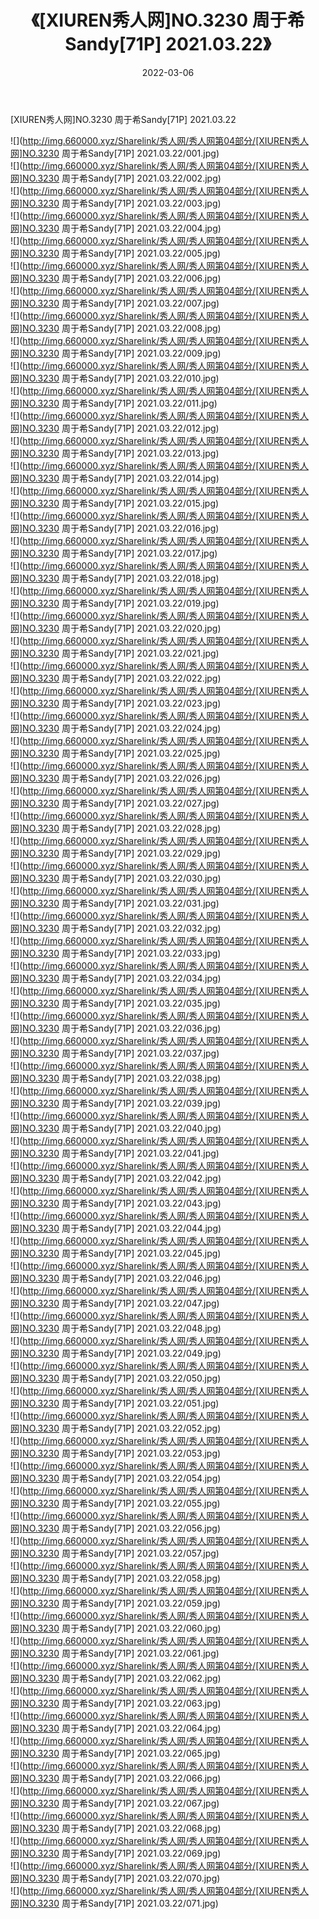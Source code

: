 ﻿---
layout: post
title:  《[XIUREN秀人网]NO.3230 周于希Sandy[71P] 2021.03.22》
date:   2022-03-06
img: http://img.660000.xyz/Sharelink/秀人网/秀人网第04部分/[XIUREN秀人网]NO.3230 周于希Sandy[71P] 2021.03.22/000.jpg
categories: [美女, 清纯, 唯美]
---

[XIUREN秀人网]NO.3230 周于希Sandy[71P] 2021.03.22

 ![](http://img.660000.xyz/Sharelink/秀人网/秀人网第04部分/[XIUREN秀人网]NO.3230 周于希Sandy[71P] 2021.03.22/001.jpg) <br>![](http://img.660000.xyz/Sharelink/秀人网/秀人网第04部分/[XIUREN秀人网]NO.3230 周于希Sandy[71P] 2021.03.22/002.jpg) <br>![](http://img.660000.xyz/Sharelink/秀人网/秀人网第04部分/[XIUREN秀人网]NO.3230 周于希Sandy[71P] 2021.03.22/003.jpg) <br>![](http://img.660000.xyz/Sharelink/秀人网/秀人网第04部分/[XIUREN秀人网]NO.3230 周于希Sandy[71P] 2021.03.22/004.jpg) <br>![](http://img.660000.xyz/Sharelink/秀人网/秀人网第04部分/[XIUREN秀人网]NO.3230 周于希Sandy[71P] 2021.03.22/005.jpg) <br>![](http://img.660000.xyz/Sharelink/秀人网/秀人网第04部分/[XIUREN秀人网]NO.3230 周于希Sandy[71P] 2021.03.22/006.jpg) <br>![](http://img.660000.xyz/Sharelink/秀人网/秀人网第04部分/[XIUREN秀人网]NO.3230 周于希Sandy[71P] 2021.03.22/007.jpg) <br>![](http://img.660000.xyz/Sharelink/秀人网/秀人网第04部分/[XIUREN秀人网]NO.3230 周于希Sandy[71P] 2021.03.22/008.jpg) <br>![](http://img.660000.xyz/Sharelink/秀人网/秀人网第04部分/[XIUREN秀人网]NO.3230 周于希Sandy[71P] 2021.03.22/009.jpg) <br>![](http://img.660000.xyz/Sharelink/秀人网/秀人网第04部分/[XIUREN秀人网]NO.3230 周于希Sandy[71P] 2021.03.22/010.jpg) <br>![](http://img.660000.xyz/Sharelink/秀人网/秀人网第04部分/[XIUREN秀人网]NO.3230 周于希Sandy[71P] 2021.03.22/011.jpg) <br>![](http://img.660000.xyz/Sharelink/秀人网/秀人网第04部分/[XIUREN秀人网]NO.3230 周于希Sandy[71P] 2021.03.22/012.jpg) <br>![](http://img.660000.xyz/Sharelink/秀人网/秀人网第04部分/[XIUREN秀人网]NO.3230 周于希Sandy[71P] 2021.03.22/013.jpg) <br>![](http://img.660000.xyz/Sharelink/秀人网/秀人网第04部分/[XIUREN秀人网]NO.3230 周于希Sandy[71P] 2021.03.22/014.jpg) <br>![](http://img.660000.xyz/Sharelink/秀人网/秀人网第04部分/[XIUREN秀人网]NO.3230 周于希Sandy[71P] 2021.03.22/015.jpg) <br>![](http://img.660000.xyz/Sharelink/秀人网/秀人网第04部分/[XIUREN秀人网]NO.3230 周于希Sandy[71P] 2021.03.22/016.jpg) <br>![](http://img.660000.xyz/Sharelink/秀人网/秀人网第04部分/[XIUREN秀人网]NO.3230 周于希Sandy[71P] 2021.03.22/017.jpg) <br>![](http://img.660000.xyz/Sharelink/秀人网/秀人网第04部分/[XIUREN秀人网]NO.3230 周于希Sandy[71P] 2021.03.22/018.jpg) <br>![](http://img.660000.xyz/Sharelink/秀人网/秀人网第04部分/[XIUREN秀人网]NO.3230 周于希Sandy[71P] 2021.03.22/019.jpg) <br>![](http://img.660000.xyz/Sharelink/秀人网/秀人网第04部分/[XIUREN秀人网]NO.3230 周于希Sandy[71P] 2021.03.22/020.jpg) <br>![](http://img.660000.xyz/Sharelink/秀人网/秀人网第04部分/[XIUREN秀人网]NO.3230 周于希Sandy[71P] 2021.03.22/021.jpg) <br>![](http://img.660000.xyz/Sharelink/秀人网/秀人网第04部分/[XIUREN秀人网]NO.3230 周于希Sandy[71P] 2021.03.22/022.jpg) <br>![](http://img.660000.xyz/Sharelink/秀人网/秀人网第04部分/[XIUREN秀人网]NO.3230 周于希Sandy[71P] 2021.03.22/023.jpg) <br>![](http://img.660000.xyz/Sharelink/秀人网/秀人网第04部分/[XIUREN秀人网]NO.3230 周于希Sandy[71P] 2021.03.22/024.jpg) <br>![](http://img.660000.xyz/Sharelink/秀人网/秀人网第04部分/[XIUREN秀人网]NO.3230 周于希Sandy[71P] 2021.03.22/025.jpg) <br>![](http://img.660000.xyz/Sharelink/秀人网/秀人网第04部分/[XIUREN秀人网]NO.3230 周于希Sandy[71P] 2021.03.22/026.jpg) <br>![](http://img.660000.xyz/Sharelink/秀人网/秀人网第04部分/[XIUREN秀人网]NO.3230 周于希Sandy[71P] 2021.03.22/027.jpg) <br>![](http://img.660000.xyz/Sharelink/秀人网/秀人网第04部分/[XIUREN秀人网]NO.3230 周于希Sandy[71P] 2021.03.22/028.jpg) <br>![](http://img.660000.xyz/Sharelink/秀人网/秀人网第04部分/[XIUREN秀人网]NO.3230 周于希Sandy[71P] 2021.03.22/029.jpg) <br>![](http://img.660000.xyz/Sharelink/秀人网/秀人网第04部分/[XIUREN秀人网]NO.3230 周于希Sandy[71P] 2021.03.22/030.jpg) <br>![](http://img.660000.xyz/Sharelink/秀人网/秀人网第04部分/[XIUREN秀人网]NO.3230 周于希Sandy[71P] 2021.03.22/031.jpg) <br>![](http://img.660000.xyz/Sharelink/秀人网/秀人网第04部分/[XIUREN秀人网]NO.3230 周于希Sandy[71P] 2021.03.22/032.jpg) <br>![](http://img.660000.xyz/Sharelink/秀人网/秀人网第04部分/[XIUREN秀人网]NO.3230 周于希Sandy[71P] 2021.03.22/033.jpg) <br>![](http://img.660000.xyz/Sharelink/秀人网/秀人网第04部分/[XIUREN秀人网]NO.3230 周于希Sandy[71P] 2021.03.22/034.jpg) <br>![](http://img.660000.xyz/Sharelink/秀人网/秀人网第04部分/[XIUREN秀人网]NO.3230 周于希Sandy[71P] 2021.03.22/035.jpg) <br>![](http://img.660000.xyz/Sharelink/秀人网/秀人网第04部分/[XIUREN秀人网]NO.3230 周于希Sandy[71P] 2021.03.22/036.jpg) <br>![](http://img.660000.xyz/Sharelink/秀人网/秀人网第04部分/[XIUREN秀人网]NO.3230 周于希Sandy[71P] 2021.03.22/037.jpg) <br>![](http://img.660000.xyz/Sharelink/秀人网/秀人网第04部分/[XIUREN秀人网]NO.3230 周于希Sandy[71P] 2021.03.22/038.jpg) <br>![](http://img.660000.xyz/Sharelink/秀人网/秀人网第04部分/[XIUREN秀人网]NO.3230 周于希Sandy[71P] 2021.03.22/039.jpg) <br>![](http://img.660000.xyz/Sharelink/秀人网/秀人网第04部分/[XIUREN秀人网]NO.3230 周于希Sandy[71P] 2021.03.22/040.jpg) <br>![](http://img.660000.xyz/Sharelink/秀人网/秀人网第04部分/[XIUREN秀人网]NO.3230 周于希Sandy[71P] 2021.03.22/041.jpg) <br>![](http://img.660000.xyz/Sharelink/秀人网/秀人网第04部分/[XIUREN秀人网]NO.3230 周于希Sandy[71P] 2021.03.22/042.jpg) <br>![](http://img.660000.xyz/Sharelink/秀人网/秀人网第04部分/[XIUREN秀人网]NO.3230 周于希Sandy[71P] 2021.03.22/043.jpg) <br>![](http://img.660000.xyz/Sharelink/秀人网/秀人网第04部分/[XIUREN秀人网]NO.3230 周于希Sandy[71P] 2021.03.22/044.jpg) <br>![](http://img.660000.xyz/Sharelink/秀人网/秀人网第04部分/[XIUREN秀人网]NO.3230 周于希Sandy[71P] 2021.03.22/045.jpg) <br>![](http://img.660000.xyz/Sharelink/秀人网/秀人网第04部分/[XIUREN秀人网]NO.3230 周于希Sandy[71P] 2021.03.22/046.jpg) <br>![](http://img.660000.xyz/Sharelink/秀人网/秀人网第04部分/[XIUREN秀人网]NO.3230 周于希Sandy[71P] 2021.03.22/047.jpg) <br>![](http://img.660000.xyz/Sharelink/秀人网/秀人网第04部分/[XIUREN秀人网]NO.3230 周于希Sandy[71P] 2021.03.22/048.jpg) <br>![](http://img.660000.xyz/Sharelink/秀人网/秀人网第04部分/[XIUREN秀人网]NO.3230 周于希Sandy[71P] 2021.03.22/049.jpg) <br>![](http://img.660000.xyz/Sharelink/秀人网/秀人网第04部分/[XIUREN秀人网]NO.3230 周于希Sandy[71P] 2021.03.22/050.jpg) <br>![](http://img.660000.xyz/Sharelink/秀人网/秀人网第04部分/[XIUREN秀人网]NO.3230 周于希Sandy[71P] 2021.03.22/051.jpg) <br>![](http://img.660000.xyz/Sharelink/秀人网/秀人网第04部分/[XIUREN秀人网]NO.3230 周于希Sandy[71P] 2021.03.22/052.jpg) <br>![](http://img.660000.xyz/Sharelink/秀人网/秀人网第04部分/[XIUREN秀人网]NO.3230 周于希Sandy[71P] 2021.03.22/053.jpg) <br>![](http://img.660000.xyz/Sharelink/秀人网/秀人网第04部分/[XIUREN秀人网]NO.3230 周于希Sandy[71P] 2021.03.22/054.jpg) <br>![](http://img.660000.xyz/Sharelink/秀人网/秀人网第04部分/[XIUREN秀人网]NO.3230 周于希Sandy[71P] 2021.03.22/055.jpg) <br>![](http://img.660000.xyz/Sharelink/秀人网/秀人网第04部分/[XIUREN秀人网]NO.3230 周于希Sandy[71P] 2021.03.22/056.jpg) <br>![](http://img.660000.xyz/Sharelink/秀人网/秀人网第04部分/[XIUREN秀人网]NO.3230 周于希Sandy[71P] 2021.03.22/057.jpg) <br>![](http://img.660000.xyz/Sharelink/秀人网/秀人网第04部分/[XIUREN秀人网]NO.3230 周于希Sandy[71P] 2021.03.22/058.jpg) <br>![](http://img.660000.xyz/Sharelink/秀人网/秀人网第04部分/[XIUREN秀人网]NO.3230 周于希Sandy[71P] 2021.03.22/059.jpg) <br>![](http://img.660000.xyz/Sharelink/秀人网/秀人网第04部分/[XIUREN秀人网]NO.3230 周于希Sandy[71P] 2021.03.22/060.jpg) <br>![](http://img.660000.xyz/Sharelink/秀人网/秀人网第04部分/[XIUREN秀人网]NO.3230 周于希Sandy[71P] 2021.03.22/061.jpg) <br>![](http://img.660000.xyz/Sharelink/秀人网/秀人网第04部分/[XIUREN秀人网]NO.3230 周于希Sandy[71P] 2021.03.22/062.jpg) <br>![](http://img.660000.xyz/Sharelink/秀人网/秀人网第04部分/[XIUREN秀人网]NO.3230 周于希Sandy[71P] 2021.03.22/063.jpg) <br>![](http://img.660000.xyz/Sharelink/秀人网/秀人网第04部分/[XIUREN秀人网]NO.3230 周于希Sandy[71P] 2021.03.22/064.jpg) <br>![](http://img.660000.xyz/Sharelink/秀人网/秀人网第04部分/[XIUREN秀人网]NO.3230 周于希Sandy[71P] 2021.03.22/065.jpg) <br>![](http://img.660000.xyz/Sharelink/秀人网/秀人网第04部分/[XIUREN秀人网]NO.3230 周于希Sandy[71P] 2021.03.22/066.jpg) <br>![](http://img.660000.xyz/Sharelink/秀人网/秀人网第04部分/[XIUREN秀人网]NO.3230 周于希Sandy[71P] 2021.03.22/067.jpg) <br>![](http://img.660000.xyz/Sharelink/秀人网/秀人网第04部分/[XIUREN秀人网]NO.3230 周于希Sandy[71P] 2021.03.22/068.jpg) <br>![](http://img.660000.xyz/Sharelink/秀人网/秀人网第04部分/[XIUREN秀人网]NO.3230 周于希Sandy[71P] 2021.03.22/069.jpg) <br>![](http://img.660000.xyz/Sharelink/秀人网/秀人网第04部分/[XIUREN秀人网]NO.3230 周于希Sandy[71P] 2021.03.22/070.jpg) <br>![](http://img.660000.xyz/Sharelink/秀人网/秀人网第04部分/[XIUREN秀人网]NO.3230 周于希Sandy[71P] 2021.03.22/071.jpg) <br>